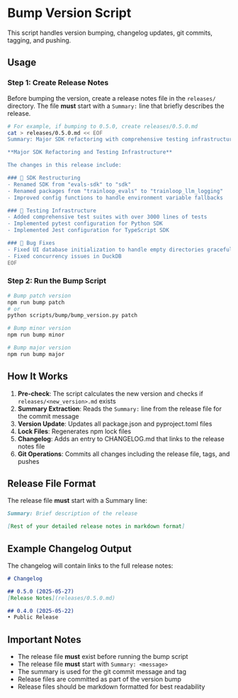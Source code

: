 # Bump Version Script

This script handles version bumping, changelog updates, git commits, tagging, and pushing.

## Usage

### Step 1: Create Release Notes
Before bumping the version, create a release notes file in the `releases/` directory.
The file **must** start with a `Summary:` line that briefly describes the release.

```bash
# For example, if bumping to 0.5.0, create releases/0.5.0.md
cat > releases/0.5.0.md << EOF
Summary: Major SDK refactoring with comprehensive testing infrastructure

**Major SDK Refactoring and Testing Infrastructure**

The changes in this release include:

### 📁 SDK Restructuring
- Renamed SDK from "evals-sdk" to "sdk"
- Renamed packages from "trainloop_evals" to "trainloop_llm_logging"
- Improved config functions to handle environment variable fallbacks

### 🧪 Testing Infrastructure  
- Added comprehensive test suites with over 3000 lines of tests
- Implemented pytest configuration for Python SDK
- Implemented Jest configuration for TypeScript SDK

### 🐛 Bug Fixes
- Fixed UI database initialization to handle empty directories gracefully
- Fixed concurrency issues in DuckDB
EOF
```

### Step 2: Run the Bump Script
```bash
# Bump patch version
npm run bump patch
# or
python scripts/bump/bump_version.py patch

# Bump minor version
npm run bump minor

# Bump major version
npm run bump major
```

## How It Works

1. **Pre-check**: The script calculates the new version and checks if `releases/<new_version>.md` exists
2. **Summary Extraction**: Reads the `Summary:` line from the release file for the commit message
3. **Version Update**: Updates all package.json and pyproject.toml files
4. **Lock Files**: Regenerates npm lock files
5. **Changelog**: Adds an entry to CHANGELOG.md that links to the release notes file
6. **Git Operations**: Commits all changes including the release file, tags, and pushes

## Release File Format

The release file **must** start with a Summary line:
```markdown
Summary: Brief description of the release

[Rest of your detailed release notes in markdown format]
```

## Example Changelog Output

The changelog will contain links to the full release notes:

```markdown
# Changelog

## 0.5.0 (2025-05-27)
[Release Notes](releases/0.5.0.md)

## 0.4.0 (2025-05-22)
• Public Release
```

## Important Notes

- The release file **must** exist before running the bump script
- The release file **must** start with `Summary: <message>`
- The summary is used for the git commit message and tag
- Release files are committed as part of the version bump
- Release files should be markdown formatted for best readability

